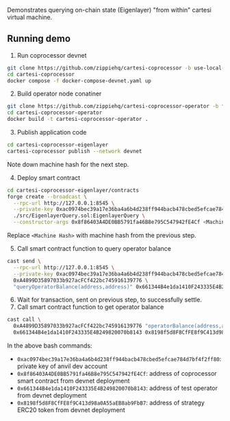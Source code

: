 Demonstrates querying on-chain state (Eigenlayer) "from within" cartesi virtual machine.

## Running demo

1. Run coprocessor devnet

```bash
git clone https://github.com/zippiehq/cartesi-coprocessor -b use-local-operator-image
cd cartesi-coprocessor
docker compose -f docker-compose-devnet.yaml up
```

2. Build operator node conatiner

```bash
git clone https://github.com/zippiehq/cartesi-coprocessor-operator -b fix-gio
cd cartesi-coprocessor-operator
docker build -t cartesi-coprocessor-operator .
```

3. Publish application code

```bash
cd cartesi-coprocessor-eigenlayer
cartesi-coprocessor publish --network devnet
```

Note down machine hash for the next step.

4. Deploy smart contract

```bash
cd cartesi-coprocessor-eigenlayer/contracts
forge create --broadcast \
  --rpc-url http://127.0.0.1:8545 \
  --private-key 0xac0974bec39a17e36ba4a6b4d238ff944bacb478cbed5efcae784d7bf4f2ff80 \
  ./src/EigenlayerQuery.sol:EigenlayerQuery \
  --constructor-args 0x8f86403A4DE0BB5791fa46B8e795C547942fE4Cf <Machine Hash>
```

Replace `<Machine Hash>` with machine hash from the previous step.

5. Call smart contract function to query operator balance

```bash
cast send \
  --rpc-url http://127.0.0.1:8545 \
  --private-key 0xac0974bec39a17e36ba4a6b4d238ff944bacb478cbed5efcae784d7bf4f2ff80 \
  0xA4899D35897033b927acFCf422bc745916139776 \
  "queryOperatorBalance(address,address)" 0x661344B4e1da1410F243335E4B249820070b8143 0x8198f5d8F8CfFE8f9C413d98a0A55aEB8ab9FbB7
```

6. Wait for transaction, sent on previous step, to successfully settle.
7. Call smart contract function to get operator balance

```bash
cast call \ 
  0xA4899D35897033b927acFCf422bc745916139776 "operatorBalance(address,address)" \
  0x661344B4e1da1410F243335E4B249820070b8143 0x8198f5d8F8CfFE8f9C413d98a0A55aEB8ab9FbB7
```

In the above bash commands:

- `0xac0974bec39a17e36ba4a6b4d238ff944bacb478cbed5efcae784d7bf4f2ff80`: private key of anvil dev account
- `0x8f86403A4DE0BB5791fa46B8e795C547942fE4Cf`: address of coprocessor smart contract from devnet deployment
- `0x661344B4e1da1410F243335E4B249820070b8143`: address of test operator from devnet deployment
- `0x8198f5d8F8CfFE8f9C413d98a0A55aEB8ab9FbB7`: address of strategy ERC20 token from devnet deployment
